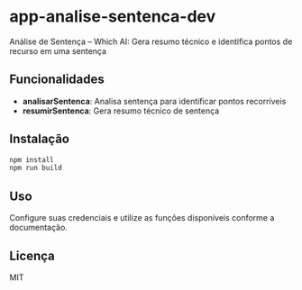 # app-analise-sentenca-dev

Análise de Sentença – Which AI: Gera resumo técnico e identifica pontos de recurso em uma sentença

## Funcionalidades

- **analisarSentenca**: Analisa sentença para identificar pontos recorríveis
- **resumirSentenca**: Gera resumo técnico de sentença

## Instalação

```bash
npm install
npm run build
```

## Uso

Configure suas credenciais e utilize as funções disponíveis conforme a documentação.

## Licença

MIT
